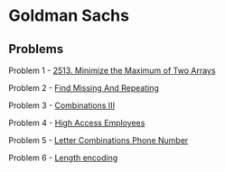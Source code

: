 # Goldman Sachs
## Problems

Problem 1 - [2513. Minimize the Maximum of Two Arrays](https://leetcode.com/problems/minimize-the-maximum-of-two-arrays/description/)

Problem 2 - [Find Missing And Repeating](https://practice.geeksforgeeks.org/problems/find-missing-and-repeating2512/1)

Problem 3 - [Combinations III ](https://leetcode.com/problems/combination-sum-iii/)

Problem 4 - [High Access Employees](https://leetcode.com/problems/high-access-employees/)

Problem 5 - [Letter Combinations Phone Number](https://leetcode.com/problems/letter-combinations-of-a-phone-number/)

Problem 6 - [Length encoding](https://www.geeksforgeeks.org/problems/run-length-encoding/1)
